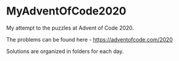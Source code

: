 # MyAdventOfCode2020
My attempt to the puzzles at Advent of Code 2020.

The problems can be found here - https://adventofcode.com/2020

Solutions are organized in folders for each day.

